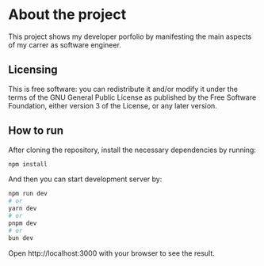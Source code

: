 # About the project

This project shows my developer porfolio by manifesting the main aspects of my carrer as software engineer.


## Licensing

This is free software: you can redistribute it and/or modify it under the terms of the GNU General Public License as published by the Free Software Foundation, either version 3 of the License, or any later version.

## How to run

After cloning the repository, install the necessary dependencies by running:

```bash
npm install
```

And then you can start development server by:

```bash
npm run dev
# or
yarn dev
# or
pnpm dev
# or
bun dev
```

Open http://localhost:3000 with your browser to see the result.
